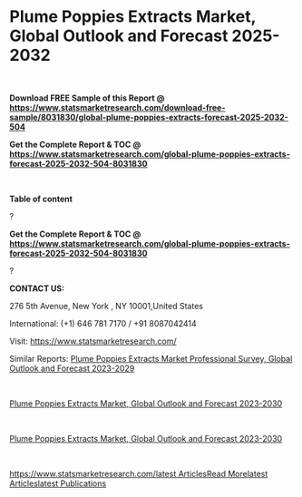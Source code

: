 <h1>Plume Poppies Extracts Market, Global Outlook and Forecast 2025-2032</h1><br/><p><strong>Download FREE Sample of this Report @ <a href="https://www.statsmarketresearch.com/download-free-sample/8031830/global-plume-poppies-extracts-forecast-2025-2032-504">https://www.statsmarketresearch.com/download-free-sample/8031830/global-plume-poppies-extracts-forecast-2025-2032-504</a></strong></p>
 
 
 
 <div><b>Get the Complete Report & TOC @ <a href="https://www.statsmarketresearch.com/global-plume-poppies-extracts-forecast-2025-2032-504-8031830">https://www.statsmarketresearch.com/global-plume-poppies-extracts-forecast-2025-2032-504-8031830</a></b></div>
 
 
 
 <p><br />
 
 <b>Table of content</b></p>
 
 
 
 <p>? </p>
 
 
 
 <div><b>Get the Complete Report & TOC @ <a href="https://www.statsmarketresearch.com/global-plume-poppies-extracts-forecast-2025-2032-504-8031830">https://www.statsmarketresearch.com/global-plume-poppies-extracts-forecast-2025-2032-504-8031830</a></b></div>
 
 
 
 <p>? </p>
 
 
 
 <p><b>CONTACT US:</b><br />
 
 276 5th Avenue, New York , NY 10001,United States<br />
 
 International: (+1) 646 781 7170 / +91 8087042414<br />
 
 Visit: <a href="https://www.statsmarketresearch.com/">https://www.statsmarketresearch.com/</a><br />
 
 Similar Reports: <a href="https://www.statsmarketresearch.com/global-plume-poppies-extracts-forecast-2025-2032-504-8031830">Plume Poppies Extracts Market Professional Survey, Global Outlook and Forecast 2023-2029</a><br />
 
 <br />
 
 <a href="https://www.statsmarketresearch.com/global-plume-poppies-extracts-forecast-2025-2032-504-8031830">Plume Poppies Extracts Market, Global Outlook and Forecast 2023-2030</a><br />
 
 <br />
 
 <a href="https://www.statsmarketresearch.com/global-plume-poppies-extracts-forecast-2025-2032-504-8031830">Plume Poppies Extracts Market, Global Outlook and Forecast 2023-2030</a><br />
 
 <br />
 
 <a href="https://gyeongbokgung.com">https://www.statsmarketresearch.com/</a><a href="https://hallyeomaritime.com">latest Articles</a><a href="https://jingwansa.com">Read More</a><a href="https://nguoiviet.jp/">latest Articles</a><a href="https://www.intelmarketresearch.com/">latest Publications</a></p>